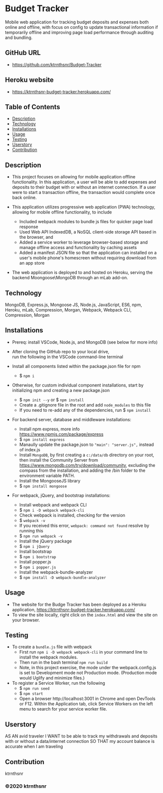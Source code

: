 # Budget Tracker

Mobile web application for tracking budget deposits and expenses both online and offline, with focus on config to update transactional information if temporarily offline and improving page load performance through auditing and bundling.

## GitHub URL

* https://github.com/ktrnthsnr/Budget-Tracker

## Heroku website

* https://ktrnthsnr-budget-tracker.herokuapp.com/

## Table of Contents

* [Description](#description)
* [Technology](#technology)
* [Installations](#installations)
* [Usage](#usage)
* [Testing](#testing)
* [Userstory](#Userstory)
* [Contribution](#contribution)

## Description

* This project focuses on allowing for mobile application offline functionality. In this application, a user will be able to add expenses and deposits to their budget with or without an internet connection. If a user were to start a transaction offline, the transaction would complete once back online.

* This application utilizes progressive web application (PWA) technology, allowing for mobile offline functionality, to include 
    * Included webpack modules to bundle js files for quicker page load response
    * Used Web API IndexedDB, a NoSQL client-side storage API based in the browser, and
    * Added a service worker to leverage browser-based storage and manage offline access and functionality by caching assets
    * Added a manifest JSON file so that the application can installed on a user's mobile phone's homescreen without requiring download from an app store
* The web application is deployed to and hosted on Heroku, serving the backend Moongoose\MongoDB through an mLab add-on.

## Technology

MongoDB, Express.js, Mongoose JS, Node.js, JavaScript, ES6, npm, Heroku, mLab, Compression,  Morgan, Webpack, Webpack CLI, Compression, Morgan

## Installations

- Prereq: install VSCode, Node.js, and MongoDB (see below for more info)

- After cloning the GitHub repo to your local drive, run the following in the VSCode command-line terminal
- Install all components listed within the package.json file for npm
    - $ `npm i`

- Otherwise, for custom individual component installations, start by initializing npm and creating a new package.json
    - $ `npm init --y` or $ `npm install`
    - Create a .gitignore file in the root and add `node_modules` to this file
    - If you need to re-add any of the dependencies, run $ `npm install`

- For backend server, database and middleware installations:
    - Install npm express, more info https://www.npmjs.com/package/express
    - $ `npm install express`
    - Manaully update the package.json to  `"main": "server.js",` instead of index.js
    - Install `MongoDB`, by first creating a `c:/data/db` directory on your root, then install the Community Server from https://www.mongodb.com/try/download/community, excluding the compass from the installation, and adding the /bin folder to the environment variable PATH.
    - Install the MongooseJS library
    - $ `npm install mongoose`

- For webpack, jQuery, and bootstrap installations:
    - Install webpack and webpack CLI
    - $ `npm i -D webpack webpack-cli`
    - Check webpack is installed, checking for the version
    - $ `webpack -v`
    - If you received this error, `webpack: command not found` resolve by running this
    - $ `npm run webpack -v`
    - Install the jQuery package
    - $ `npm i jQuery`
    - Install bootstrap
    - $ `npm i bootstrap`
    - Install popper.js
    - $ `npm i popper.js`
    - Install the webpack-bundle-analyzer
    - $ `npm install -D webpack-bundle-analyzer`

## Usage

- The website for the Budge Tracker has been deployed as a Heroku application,
https://ktrnthsnr-budget-tracker.herokuapp.com/
- To view the site locally, right click on the `index.html` and view the site on your browser.

## Testing

- To create a `bundle.js` file with webpack
    - First run `npm i -D webpack webpack-cli` in your command line to install the webpack modules.
    - Then run in the bash terminal `npm run build`
    - Note, in this project exercise, the mode under the webpack.config.js is set to Development mode not Production mode. (Production mode would Uglify and minimize files.)
- To register a Service Worker, run the following
    - $ `npm run seed`
    - $ `npm start`
    - Open a browser http://localhost:3001 in Chrome and open DevTools or F12.  Within the Application tab, click Service Workers on the left menu to search for your service worker file.

## Userstory

AS AN avid traveler
I WANT to be able to track my withdrawals and deposits with or without a data/internet connection
SO THAT my account balance is accurate when I am traveling 

## Contribution

ktrnthsnr

### ©️2020 ktrnthsnr

